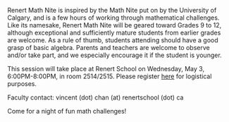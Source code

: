 Renert Math Nite is inspired by the Math Nite put on by the University of Calgary, and is a few hours of working through mathematical challenges. Like its namesake, Renert Math Nite will be geared toward Grades 9 to 12, although exceptional and sufficiently mature students from earlier grades are welcome. As a rule of thumb, students attending should have a good grasp of basic algebra. Parents and teachers are welcome to observe and/or take part, and we especially encourage it if the student is younger. 

This session will take place at Renert School on Wednesday, May 3, 6:00PM-8:00PM, in room 2514/2515. Please register <a href="https://forms.gle/whvTsigCQ9SuaodSA">here</a> for logistical purposes.

Faculty contact: vincent (dot) chan (at) renertschool (dot) ca

Come for a night of fun math challenges!
